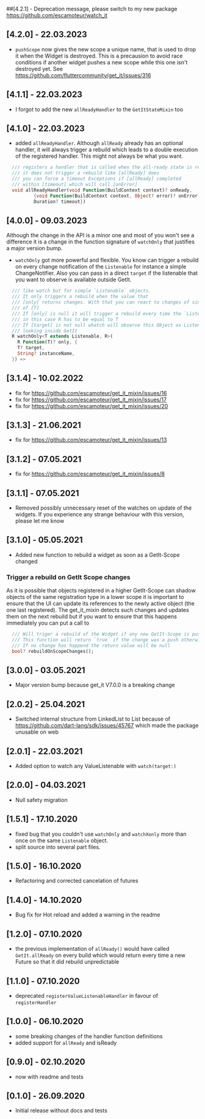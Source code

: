 ##[4.2.1] - Deprecation message, please switch to my new package https://github.com/escamoteur/watch_it
## [4.2.0] - 22.03.2023
* `pushScope` now gives the new scope a unique name, that is used to drop it when the Widget is destroyed. This is a precausion to avoid race conditions if another widget pushes a new scope while this one isn't destroyed yet. See https://github.com/fluttercommunity/get_it/issues/316
## [4.1.1] - 22.03.2023

* I forgot to add the new `allReadyHandler` to the `GetItStateMixin` too
## [4.1.0] - 22.03.2023

* added `allReadyHandler`. Although `allReady` already has an optional handler, it will always trigger a rebuild which leads to a double execution of the registered handler. This might not always be what you want.

```dart
  /// registers a handler that is called when the all-ready state is reached
  /// it does not trigger a rebuild like [allReady] does
  /// you can force a timeout Exceptions if [allReady] completed
  /// within [timeout] which will call [onError]
  void allReadyHandler(void Function(BuildContext context)? onReady,
          {void Function(BuildContext context, Object? error)? onError,
          Duration? timeout})
```

## [4.0.0] - 09.03.2023

Although the change in the API is a minor one and most of you won't see a difference it is a change in the function signature of `watchOnly` that justifies a major version bump.

* `watchOnly` got more powerful and flexible. You know can trigger a rebuild on every change notification of the `Listenable` for instance a simple ChangeNotifier. Also you can pass in a direct `target` if the listenable that you want to observe is available outside GetIt.

```dart
  /// like watch but for simple `Listenable` objects.
  /// It only triggers a rebuild when the value that
  /// [only] returns changes. With that you can react to changes of single members
  /// of [T]
  /// If [only] is null it will trigger a rebuild every time the `Listenable` changes
  /// in this case R has to be equal to T
  /// If [target] is not null whatch will observe this Object as Listenable instead of
  /// looking inside GetIt
  R watchOnly<T extends Listenable, R>(
    R Function(T)? only, {
    T? target,
    String? instanceName,
  }) =>
```
## [3.1.4] - 10.02.2022

* fix for https://github.com/escamoteur/get_it_mixin/issues/16
* fix for https://github.com/escamoteur/get_it_mixin/issues/17
* fix for https://github.com/escamoteur/get_it_mixin/issues/20

## [3.1.3] - 21.06.2021

* fix for https://github.com/escamoteur/get_it_mixin/issues/13

## [3.1.2] - 07.05.2021

* fix for https://github.com/escamoteur/get_it_mixin/issues/8

## [3.1.1] - 07.05.2021

* Removed possibly unnecessary reset of the watches on update of the widgets. If you experience any strange behaviour with this version, please let me know
## [3.1.0] - 05.05.2021

* Added new function to rebuild a widget as soon as a GetIt-Scope changed
### Trigger a rebuild on GetIt Scope changes
As it is possible that objects registered in a higher GetIt-Scope can shadow objects of the same registration type in a lower scope it is important to ensure that the UI can update its references to the newly active object (the one last registered).
The get_it_mixin detects such changes and updates them on the next rebuild but if you want to ensure that this happens immediately you can put a call to 

```dart
  /// Will triger a rebuild of the Widget if any new GetIt-Scope is pushed or popped
  /// This function will return `true` if the change was a push otherwise `false`
  /// If no change has happend the return value will be null
  bool? rebuildOnScopeChanges();
```
## [3.0.0] - 03.05.2021

* Major version bump because get_it V7.0.0 is a breaking change

## [2.0.2] - 25.04.2021

* Switched internal structure from LinkedList to List because of  https://github.com/dart-lang/sdk/issues/45767 which made the package unusable on web

## [2.0.1] - 22.03.2021

* Added option to watch any ValueListenable with `watch(target:)`

## [2.0.0] - 04.03.2021

* Null safety migration

## [1.5.1] - 17.10.2020

* fixed bug that you couldn't use `watchOnly` and `watchXonly` more than once on the same `Listenable` object.
* split source into several part files.

## [1.5.0] - 16.10.2020

* Refactoring and corrected cancelation of futures

## [1.4.0] - 14.10.2020

* Bug fix for Hot reload and added a warning in the readme

## [1.2.0] - 07.10.2020

* the previous implementation of `allReady()` would have called `GetIt.allReady` on every build which would return every time a new Future so that it did rebuild unpredictable 

## [1.1.0] - 07.10.2020

* deprecated `registerValueListenableHandler` in favour of `registerHandler`

## [1.0.0] - 06.10.2020

* some breaking changes of the handler function definitions
* added support for `allReady` and isReady

## [0.9.0] - 02.10.2020

* now with readme and tests 

## [0.1.0] - 26.09.2020

* Initial release without docs and tests
